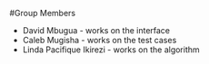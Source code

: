 #Group Members

* David Mbugua - works on the interface
* Caleb Mugisha - works on the test cases
* Linda Pacifique Ikirezi - works on the algorithm
